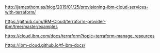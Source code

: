 http://jamesthom.as/blog/2019/01/25/provisioning-ibm-cloud-services-with-terraform/


https://github.com/IBM-Cloud/terraform-provider-ibm/tree/master/examples

https://cloud.ibm.com/docs/terraform?topic=terraform-manage_resources

https://ibm-cloud.github.io/tf-ibm-docs/